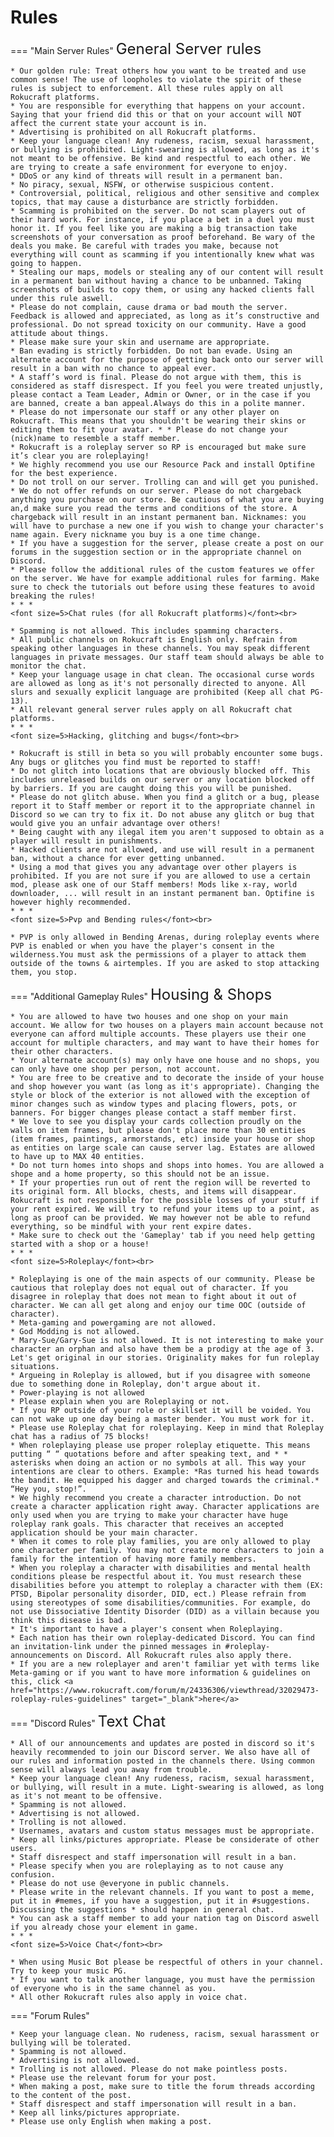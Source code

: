 # Rules

=== "Main Server Rules"
    <font size=5>General Server rules</font><br>

    * Our golden rule: Treat others how you want to be treated and use common sense! The use of loopholes to violate the spirit of these rules is subject to enforcement. All these rules apply on all Rokucraft platforms.
    * You are responsible for everything that happens on your account. Saying that your friend did this or that on your account will NOT affect the current state your account is in.
    * Advertising is prohibited on all Rokucraft platforms.
    * Keep your language clean! Any rudeness, racism, sexual harassment, or bullying is prohibited. Light-swearing is allowed, as long as it's not meant to be offensive. Be kind and respectful to each other. We are trying to create a safe environment for everyone to enjoy.
    * DDoS or any kind of threats will result in a permanent ban.
    * No piracy, sexual, NSFW, or otherwise suspicious content.
    * Controversial, political, religious and other sensitive and complex topics, that may cause a disturbance are strictly forbidden.
    * Scamming is prohibited on the server. Do not scam players out of their hard work. For instance, if you place a bet in a duel you must honor it. If you feel like you are making a big transaction take screenshots of your conversation as proof beforehand. Be wary of the deals you make. Be careful with trades you make, because not everything will count as scamming if you intentionally knew what was going to happen.
    * Stealing our maps, models or stealing any of our content will result in a permanent ban without having a chance to be unbanned. Taking screenshots of builds to copy them, or using any hacked clients fall under this rule aswell.
    * Please do not complain, cause drama or bad mouth the server. Feedback is allowed and appreciated, as long as it’s constructive and professional. Do not spread toxicity on our community. Have a good attitude about things.
    * Please make sure your skin and username are appropriate.
    * Ban evading is strictly forbidden. Do not ban evade. Using an alternate account for the purpose of getting back onto our server will result in a ban with no chance to appeal ever.
    * A staff’s word is final. Please do not argue with them, this is considered as staff disrespect. If you feel you were treated unjustly, please contact a Team Leader, Admin or Owner, or in the case if you are banned, create a ban appeal.Always do this in a polite manner.
    * Please do not impersonate our staff or any other player on Rokucraft. This means that you shouldn't be wearing their skins or editing them to fit your avatar. * * Please do not change your (nick)name to resemble a staff member.
    * Rokucraft is a roleplay server so RP is encouraged but make sure it’s clear you are roleplaying!
    * We highly recommend you use our Resource Pack and install Optifine for the best experience.
    * Do not troll on our server. Trolling can and will get you punished.
    * We do not offer refunds on our server. Please do not chargeback anything you purchase on our store. Be cautious of what you are buying an,d make sure you read the terms and conditions of the store. A chargeback will result in an instant permanent ban. Nicknames: you will have to purchase a new one if you wish to change your character's name again. Every nickname you buy is a one time change.
    * If you have a suggestion for the server, please create a post on our forums in the suggestion section or in the appropriate channel on Discord.
    * Please follow the additional rules of the custom features we offer on the server. We have for example additional rules for farming. Make sure to check the tutorials out before using these features to avoid breaking the rules!
    * * *
    <font size=5>Chat rules (for all Rokucraft platforms)</font><br>

    * Spamming is not allowed. This includes spamming characters.
    * All public channels on Rokucraft is English only. Refrain from speaking other languages in these channels. You may speak different languages in private messages. Our staff team should always be able to monitor the chat.
    * Keep your language usage in chat clean. The occasional curse words are allowed as long as it's not personally directed to anyone. All slurs and sexually explicit language are prohibited (Keep all chat PG-13).
    * All relevant general server rules apply on all Rokucraft chat platforms.
    * * *
    <font size=5>Hacking, glitching and bugs</font><br>

    * Rokucraft is still in beta so you will probably encounter some bugs. Any bugs or glitches you find must be reported to staff!
    * Do not glitch into locations that are obviously blocked off. This includes unreleased builds on our server or any location blocked off by barriers. If you are caught doing this you will be punished.
    * Please do not glitch abuse. When you find a glitch or a bug, please report it to Staff member or report it to the appropriate channel in Discord so we can try to fix it. Do not abuse any glitch or bug that would give you an unfair advantage over others!
    * Being caught with any ilegal item you aren't supposed to obtain as a player will result in punishments.
    * Hacked clients are not allowed, and use will result in a permanent ban, without a chance for ever getting unbanned.
    * Using a mod that gives you any advantage over other players is prohibited. If you are not sure if you are allowed to use a certain mod, please ask one of our Staff members! Mods like x-ray, world downloader, ... will result in an instant permanent ban. Optifine is however highly recommended.
    * * *
    <font size=5>Pvp and Bending rules</font><br>

    * PVP is only allowed in Bending Arenas, during roleplay events where PVP is enabled or when you have the player's consent in the wilderness.You must ask the permissions of a player to attack them outside of the towns & airtemples. If you are asked to stop attacking them, you stop.

=== "Additional Gameplay Rules"
    <font size=5>Housing & Shops</font><br>

    * You are allowed to have two houses and one shop on your main account. We allow for two houses on a players main account because not everyone can afford multiple accounts. These players use their one account for multiple characters, and may want to have their homes for their other characters.
    * Your alternate account(s) may only have one house and no shops, you can only have one shop per person, not account.
    * You are free to be creative and to decorate the inside of your house and shop however you want (as long as it's appropriate). Changing the style or block of the exterior is not allowed with the exception of minor changes such as window types and placing flowers, pots, or banners. For bigger changes please contact a staff member first.
    * We love to see you display your cards collection proudly on the walls on item frames, but please don't place more than 30 entities (item frames, paintings, armorstands, etc) inside your house or shop as entities on large scale can cause server lag. Estates are allowed to have up to MAX 40 entities.
    * Do not turn homes into shops and shops into homes. You are allowed a shope and a home property, so this should not be an issue.
    * If your properties run out of rent the region will be reverted to its original form. All blocks, chests, and items will disappear. Rokucraft is not responsible for the possible losses of your stuff if your rent expired. We will try to refund your items up to a point, as long as proof can be provided. We may however not be able to refund everything, so be mindful with your rent expire dates.
    * Make sure to check out the 'Gameplay' tab if you need help getting started with a shop or a house!
    * * *
    <font size=5>Roleplay</font><br>

    * Roleplaying is one of the main aspects of our community. Please be cautious that roleplay does not equal out of character. If you disagree in roleplay that does not mean to fight about it out of character. We can all get along and enjoy our time OOC (outside of character).
    * Meta-gaming and powergaming are not allowed.
    * God Modding is not allowed.
    * Mary-Sue/Gary-Sue is not allowed. It is not interesting to make your character an orphan and also have them be a prodigy at the age of 3. Let's get original in our stories. Originality makes for fun roleplay situations.
    * Argueing in Roleplay is allowed, but if you disagree with someone due to something done in Roleplay, don't argue about it.
    * Power-playing is not allowed
    * Please explain when you are Roleplaying or not.
    * If you RP outside of your role or skillset it will be voided. You can not wake up one day being a master bender. You must work for it.
    * Please use Roleplay chat for roleplaying. Keep in mind that Roleplay chat has a radius of 75 blocks!
    * When roleplaying please use proper roleplay etiquette. This means putting “ “ quotations before and after speaking text, and * * asterisks when doing an action or no symbols at all. This way your intentions are clear to others. Example: *Ras turned his head towards the bandit. He equipped his dagger and charged towards the criminal.* “Hey you, stop!”.
    * We highly recommend you create a character introduction. Do not create a character application right away. Character applications are only used when you are trying to make your character have huge roleplay rank goals. This character that receives an accepted application should be your main character.
    * When it comes to role play families, you are only allowed to play one character per family. You may not create more characters to join a family for the intention of having more family members.
    * When you roleplay a character with disabilities and mental health conditions please be respectful about it. You must research these disabilities before you attempt to roleplay a character with them (EX: PTSD, Bipolar personality disorder, DID, ect.) Please refrain from using stereotypes of some disabilities/communities. For example, do not use Dissociative Identity Disorder (DID) as a villain because you think this disease is bad.
    * It's important to have a player's consent when Roleplaying.
    * Each nation has their own roleplay-dedicated Discord. You can find an invitation-link under the pinned messages in #roleplay-announcements on Discord. All Rokucraft rules also apply there.
    * If you are a new roleplayer and aren't familiar yet with terms like Meta-gaming or if you want to have more information & guidelines on this, click <a href="https://www.rokucraft.com/forum/m/24336306/viewthread/32029473-roleplay-rules-guidelines" target="_blank">here</a>


=== "Discord Rules"
    <font size=5>Text Chat</font><br>

    * All of our announcements and updates are posted in discord so it's heavily recommended to join our Discord server. We also have all of our rules and information posted in the channels there. Using common sense will always lead you away from trouble.
    * Keep your language clean! Any rudeness, racism, sexual harassment, or bullying, will result in a mute. Light-swearing is allowed, as long as it's not meant to be offensive.
    * Spamming is not allowed.
    * Advertising is not allowed.
    * Trolling is not allowed.
    * Usernames, avatars and custom status messages must be appropriate.
    * Keep all links/pictures appropriate. Please be considerate of other users.
    * Staff disrespect and staff impersonation will result in a ban.
    * Please specify when you are roleplaying as to not cause any confusion.
    * Please do not use @everyone in public channels.
    * Please write in the relevant channels. If you want to post a meme, put it in #memes, if you have a suggestion, put it in #suggestions. Discussing the suggestions * should happen in general chat.
    * You can ask a staff member to add your nation tag on Discord aswell if you already chose your element in game.
    * * *
    <font size=5>Voice Chat</font><br>

    * When using Music Bot please be respectful of others in your channel. Try to keep your music PG.
    * If you want to talk another language, you must have the permission of everyone who is in the same channel as you.
    * All other Rokucraft rules also apply in voice chat.

=== "Forum Rules"

    * Keep your language clean. No rudeness, racism, sexual harassment or bullying will be tolerated.
    * Spamming is not allowed.
    * Advertising is not allowed.
    * Trolling is not allowed. Please do not make pointless posts.
    * Please use the relevant forum for your post.
    * When making a post, make sure to title the forum threads according to the content of the post.
    * Staff disrespect and staff impersonation will result in a ban.
    * Keep all links/pictures appropriate.
    * Please use only English when making a post.